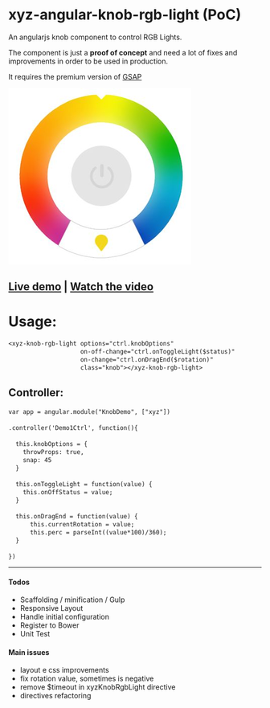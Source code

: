 # xyz-angular-knob-rgb-light (PoC)
An angularjs knob component to control RGB Lights.

The component is just a **proof of concept** and need a lot of fixes and improvements in order to be used in production.

It requires the premium version of [GSAP](https://greensock.com/gsap)
 
[![](preview.jpg)](http://lab.unshift.xyz/components/angularjs-knob-light/2_demo.html)

## [Live demo](http://lab.unshift.xyz/components/angularjs-knob-light/2_demo.html) | [Watch the video](https://www.youtube.com/watch?v=w8yx4zIsRWk)


# Usage:

  
    
    <xyz-knob-rgb-light options="ctrl.knobOptions" 
    					on-off-change="ctrl.onToggleLight($status)"
    					on-change="ctrl.onDragEnd($rotation)"
    					class="knob"></xyz-knob-rgb-light>


## Controller:

    var app = angular.module("KnobDemo", ["xyz"])
    
    .controller('Demo1Ctrl', function(){
      
      this.knobOptions = {
    	throwProps: true,
    	snap: 45
      }
    
      this.onToggleLight = function(value) {
      	this.onOffStatus = value;
      }
      
      this.onDragEnd = function(value) {
    	  this.currentRotation = value;
    	  this.perc = parseInt((value*100)/360);
      }
    
    })


----------

 
#### Todos
- Scaffolding / minification / Gulp
- Responsive Layout
- Handle initial configuration
- Register to Bower 
- Unit Test

#### Main issues

- layout e css improvements
- fix rotation value, sometimes is negative 
- remove $timeout in xyzKnobRgbLight directive
- directives refactoring 
